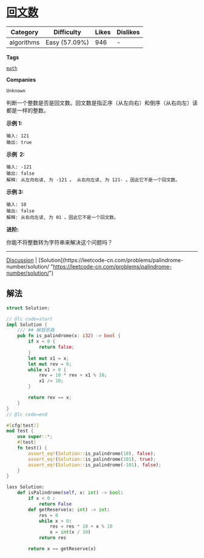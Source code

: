 # [回文数](https://leetcode-cn.com/problems/palindrome-number/description/ "https://leetcode-cn.com/problems/palindrome-number/description/")

| Category   | Difficulty    | Likes | Dislikes |
| ---------- | ------------- | ----- | -------- |
| algorithms | Easy (57.09%) | 946   | -        |

**Tags**

[`math`](https://leetcode.com/tag/math "https://leetcode.com/tag/math")

**Companies**

`Unknown`

判断一个整数是否是回文数。回文数是指正序（从左向右）和倒序（从右向左）读都是一样的整数。

**示例 1:**

```
输入: 121
输出: true
```

**示例  2:**

```
输入: -121
输出: false
解释: 从左向右读, 为 -121 。 从右向左读, 为 121- 。因此它不是一个回文数。
```

**示例 3:**

```
输入: 10
输出: false
解释: 从右向左读, 为 01 。因此它不是一个回文数。
```

**进阶:**

你能不将整数转为字符串来解决这个问题吗？

---

[Discussion](https://leetcode-cn.com/problems/palindrome-number/comments/ "https://leetcode-cn.com/problems/palindrome-number/comments/") | [Solution](https://leetcode-cn.com/problems/palindrome-number/solution/ "https://leetcode-cn.com/problems/palindrome-number/solution/")

## 解法

```rust
struct Solution;

// @lc code=start
impl Solution {
    /// ## 解题思路
    pub fn is_palindrome(x: i32) -> bool {
        if x < 0 {
            return false;
        }
        let mut x1 = x;
        let mut rev = 0;
        while x1 > 0 {
            rev = 10 * rev + x1 % 10;
            x1 /= 10;
        }

        return rev == x;
    }
}
// @lc code=end

#[cfg(test)]
mod test {
    use super::*;
    #[test]
    fn test() {
        assert_eq!(Solution::is_palindrome(10), false);
        assert_eq!(Solution::is_palindrome(101), true);
        assert_eq!(Solution::is_palindrome(-101), false);
    }
}

```

```python
lass Solution:
    def isPalindrome(self, x: int) -> bool:
        if x < 0 :
            return False
        def getReserve(x: int) -> int:
            res = 0
            while x > 0:
                res = res * 10 + x % 10
                x = int(x / 10)
            return res

        return x == getReserve(x)
```
